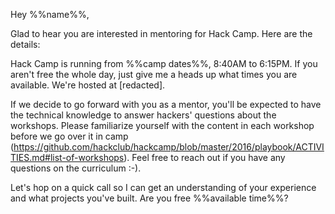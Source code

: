 Hey %%name%%,

Glad to hear you are interested in mentoring for Hack Camp. Here are the details:

Hack Camp is running from %%camp dates%%, 8:40AM to 6:15PM. If you aren't free the whole day, just give me a heads up what times you are available. We're hosted at [redacted].

If we decide to go forward with you as a mentor, you'll be expected to have the technical knowledge to answer hackers' questions about the workshops. Please familiarize yourself with the content in each workshop before we go over it in camp (https://github.com/hackclub/hackcamp/blob/master/2016/playbook/ACTIVITIES.md#list-of-workshops). Feel free to reach out if you have any questions on the curriculum :-).

Let's hop on a quick call so I can get an understanding of your experience and what projects you've built. Are you free %%available time%%?
